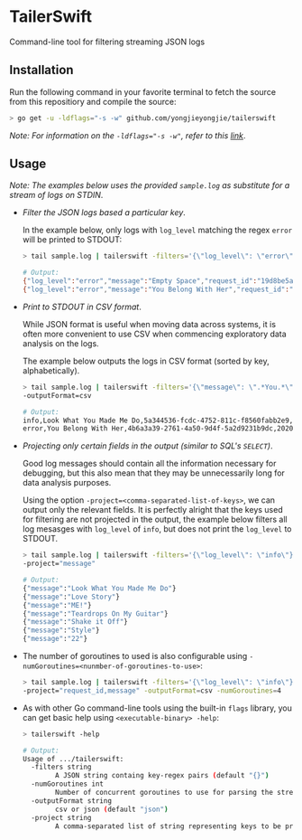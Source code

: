 # TailerSwift
Command-line tool for filtering streaming JSON logs

## Installation
Run the following command in your favorite terminal to fetch the source from
this repositiory and compile the source:
```bash
> go get -u -ldflags="-s -w" github.com/yongjieyongjie/tailerswift
```
_Note: For information on the `-ldflags="-s -w"`, refer to this
[link](https://golang.org/cmd/link/#hdr-Command_Line)_.

## Usage

_Note: The examples below uses the provided `sample.log` as substitute for a
stream of logs on STDIN_.

- _Filter the JSON logs based a particular key_.   
  
  In the example below, only logs with `log_level` matching the regex `error`
  will be printed to STDOUT:
    ```bash
    > tail sample.log | tailerswift -filters='{\"log_level\": \"error\"}'
    
    # Output:
    {"log_level":"error","message":"Empty Space","request_id":"19d8be5a-c0bd-4a9b-b76b-fc44b0ddac59","timestamp":"2020-06-04T12:34:56.793+08:00"}
    {"log_level":"error","message":"You Belong With Her","request_id":"4b6a3a39-2761-4a50-9d4f-5a2d9231b9dc","timestamp":"2020-06-04T12:34:56.790+08:00"}
    ```

- _Print to STDOUT in CSV format_.  
  
  While JSON format is useful when moving data across systems, it is often
  more convenient to use CSV when commencing exploratory data analysis on the
  logs.

  The example below outputs the logs in CSV format (sorted by key,
  alphabetically).
    ```bash
    > tail sample.log | tailerswift -filters='{\"message\": \".*You.*\"}' \
    -outputFormat=csv

    # Output:
    info,Look What You Made Me Do,5a344536-fcdc-4752-811c-f8560fabb2e9,2020-06-04T12:34:56.791+08:00
    error,You Belong With Her,4b6a3a39-2761-4a50-9d4f-5a2d9231b9dc,2020-06-04T12:34:56.790+08:00
    ```

- _Projecting only certain fields in the output (similar to SQL's `SELECT`)_.  
  
  Good log messages should contain all the information necessary for
  debugging, but this also mean that they may be unnecessarily long for data
  analysis purposes.  
    
  Using the option `-project=<comma-separated-list-of-keys>`, we can output
  only the relevant fields. It is perfectly alright that the keys used
  for filtering are not projected in the output, the example below filters
  all log mesasges with `log_level` of `info`, but does not print the
  `log_level` to STDOUT.
  
    ```bash
    > tail sample.log | tailerswift -filters='{\"log_level\": \"info\"}' \
    -project="message"
    
    # Output:
    {"message":"Look What You Made Me Do"}
    {"message":"Love Story"}
    {"message":"ME!"}
    {"message":"Teardrops On My Guitar"}
    {"message":"Shake it Off"}
    {"message":"Style"}
    {"message":"22"}
    ```

- The number of goroutines to used is also configurable using
`-numGoroutines=<nunmber-of-goroutines-to-use>`:
    ```bash
    > tail sample.log | tailerswift -filters='{\"log_level\": \"info\"}' \
    -project="request_id,message" -outputFormat=csv -numGoroutines=4 
    ```

- As with other Go command-line tools using the built-in `flags` library, you
can get basic help using `<executable-binary> -help`:
    ```bash
    > tailerswift -help

    # Output:
    Usage of .../tailerswift:
      -filters string
            A JSON string containg key-regex pairs (default "{}")
      -numGoroutines int
            Number of concurrent goroutines to use for parsing the stream (default 4)
      -outputFormat string
            csv or json (default "json")
      -project string
            A comma-separated list of string representing keys to be printed out
    ```